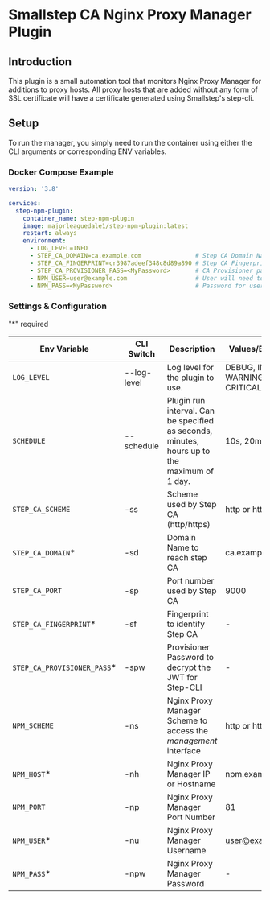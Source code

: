 # Smallstep CA Nginx Proxy Manager Plugin

## Introduction

This plugin is a small automation tool that monitors Nginx Proxy Manager for additions to proxy hosts. All proxy hosts
that are added without any form of SSL certificate will have a certificate generated using Smallstep's step-cli.

## Setup
To run the manager, you simply need to run the container using either the CLI arguments or corresponding ENV variables.

### Docker Compose Example
```YAML
version: '3.8'

services:
  step-npm-plugin:
    container_name: step-npm-plugin
    image: majorleaguedale1/step-npm-plugin:latest
    restart: always
    environment:
      - LOG_LEVEL=INFO
      - STEP_CA_DOMAIN=ca.example.com               # Step CA Domain Name
      - STEP_CA_FINGERPRINT=cr3987adeef348c8d89a890 # Step CA Fingerprint
      - STEP_CA_PROVISIONER_PASS=<MyPassword>       # CA Provisioner password (See DOCKER_STEPCA_INIT_PASSWORD)
      - NPM_USER=user@example.com                   # User will need to be created in NPM manually
      - NPM_PASS=<MyPassword>                       # Password for user manually created in NPM
```

### Settings & Configuration

"*" required

| Env Variable                  | CLI Switch  | Description                                                                                  | Values/Examples                       | Default |
|-------------------------------|-------------|----------------------------------------------------------------------------------------------|---------------------------------------|---------|
| `LOG_LEVEL`                   | --log-level | Log level for the plugin to use.                                                             | DEBUG, INFO, WARNING, ERROR, CRITICAL | INFO    |
| `SCHEDULE`                    | --schedule  | Plugin run interval. Can be specified as seconds, minutes, hours up to the maximum of 1 day. | 10s, 20m, 4h                          | 10s     |
| `STEP_CA_SCHEME`              | -ss         | Scheme used by Step CA (http/https)                                                          | http or https                         | https   |
| `STEP_CA_DOMAIN`*             | -sd         | Domain Name to reach step CA                                                                 | ca.example.com                        | -       |
| `STEP_CA_PORT`                | -sp         | Port number used by Step CA                                                                  | 9000                                  | 9000    |
| `STEP_CA_FINGERPRINT`*        | -sf         | Fingerprint to identify Step CA                                                              | -                                     | -       |
| `STEP_CA_PROVISIONER_PASS`*   | -spw        | Provisioner Password to decrypt the JWT for Step-CLI                                         | -                                     | -       |
| `NPM_SCHEME`                  | -ns         | Nginx Proxy Manager Scheme to access the *management* interface                              | http or https                         | http    |
| `NPM_HOST`*                   | -nh         | Nginx Proxy Manager IP or Hostname                                                           | npm.example.com                       | -       |
| `NPM_PORT`                    | -np         | Nginx Proxy Manager Port Number                                                              | 81                                    | 81      |
| `NPM_USER`*                   | -nu         | Nginx Proxy Manager Username                                                                 | user@example.com                      | -       |
| `NPM_PASS`*                   | -npw        | Nginx Proxy Manager Password                                                                 | -                                     | -       |
  